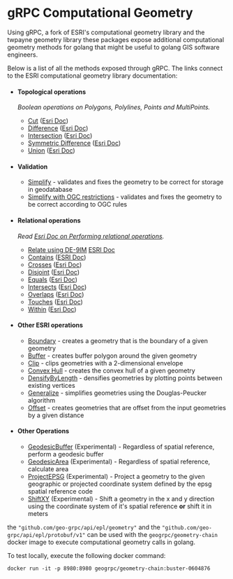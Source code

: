 # gRPC Computational Geometry

Using gRPC, a fork of ESRI's computational geometry library and the twpayne geometry library these packages expose additional computational geometry methods for golang that might be useful to golang GIS software engineers.

Below is a list of all the methods exposed through gRPC. The links connect to the ESRI computational geometry library documentation:

* #### Topological operations
    _Boolean operations on Polygons, Polylines, Points and MultiPoints._
    * [Cut](https://pkg.go.dev/github.com/geo-grpc/api/golang/epl/geometry#Cut) ([Esri Doc](http://esri.github.io/geometry-api-java/doc/Cut.html))
    * [Difference](https://pkg.go.dev/github.com/geo-grpc/api/golang/epl/geometry#Difference) ([Esri Doc](http://esri.github.io/geometry-api-java/javadoc/com/esri/core/geometry/OperatorDifference.html))
    * [Intersection](https://pkg.go.dev/github.com/geo-grpc/api/golang/epl/geometry#Intersection) ([Esri Doc](http://esri.github.io/geometry-api-java/doc/Intersection.html))
    * [Symmetric Difference](https://pkg.go.dev/github.com/geo-grpc/api/golang/epl/geometry#SymmetricDifference) ([Esri Doc](http://esri.github.io/geometry-api-java/javadoc/com/esri/core/geometry/OperatorSymmetricDifference.html))
    * [Union](https://pkg.go.dev/github.com/geo-grpc/api/golang/epl/geometry#Union) ([Esri Doc](http://esri.github.io/geometry-api-java/javadoc/com/esri/core/geometry/OperatorUnion.html))


* #### Validation
    * [Simplify](https://pkg.go.dev/github.com/geo-grpc/api/golang/epl/geometry#Simplify) - validates and fixes the geometry to be correct for storage in geodatabase
    * [Simplify with OGC restrictions](https://pkg.go.dev/github.com/geo-grpc/api/golang/epl/geometry#SimplifyOGC) - validates and fixes the geometry to be correct according to OGC rules


* #### Relational operations
    _Read [Esri Doc on Performing relational operations](http://esri.github.io/geometry-api-java/doc/RelationalOperators.html)._
    * [Relate using DE-9IM](https://pkg.go.dev/github.com/geo-grpc/api/golang/epl/geometry#Relate) [ESRI Doc](http://esri.github.io/geometry-api-java/doc/Relate.html)
    * [Contains](https://pkg.go.dev/github.com/geo-grpc/api/golang/epl/geometry#Contains) ([ESRI Doc](http://esri.github.io/geometry-api-java/doc/Contains.html))
    * [Crosses](https://pkg.go.dev/github.com/geo-grpc/api/golang/epl/geometry#Crosses) ([Esri Doc](http://esri.github.io/geometry-api-java/doc/Crosses.html))
    * [Disjoint](https://pkg.go.dev/github.com/geo-grpc/api/golang/epl/geometry#Disjoint) ([Esri Doc](http://esri.github.io/geometry-api-java/doc/Disjoint.html))
    * [Equals](https://pkg.go.dev/github.com/geo-grpc/api/golang/epl/geometry#Equals) ([Esri Doc](http://esri.github.io/geometry-api-java/doc/Equals.html))
    * [Intersects](https://pkg.go.dev/github.com/geo-grpc/api/golang/epl/geometry#Intersects) ([Esri Doc](http://esri.github.io/geometry-api-java/doc/Intersects.html))
    * [Overlaps](https://pkg.go.dev/github.com/geo-grpc/api/golang/epl/geometry#Overlaps) ([Esri Doc](http://esri.github.io/geometry-api-java/doc/Overlaps.html))
    * [Touches](https://pkg.go.dev/github.com/geo-grpc/api/golang/epl/geometry#Touches) ([Esri Doc](http://esri.github.io/geometry-api-java/doc/Touches.html))
    * [Within](https://pkg.go.dev/github.com/geo-grpc/api/golang/epl/geometry#Within) ([Esri Doc](http://esri.github.io/geometry-api-java/doc/Within.html))

* #### Other ESRI operations
    * [Boundary](https://pkg.go.dev/github.com/geo-grpc/api/golang/epl/geometry#Boundary) - creates a geometry that is the boundary of a given geometry
    * [Buffer](https://pkg.go.dev/github.com/geo-grpc/api/golang/epl/geometry#Buffer) - creates buffer polygon around the given geometry
    * [Clip](https://pkg.go.dev/github.com/geo-grpc/api/golang/epl/geometry#Clip) - clips geometries with a 2-dimensional envelope
    * [Convex Hull](https://pkg.go.dev/github.com/geo-grpc/api/golang/epl/geometry#ConvexHull) - creates the convex hull of a given geometry
    * [DensifyByLength](https://pkg.go.dev/github.com/geo-grpc/api/golang/epl/geometry#DensifyByLength) - densifies geometries by plotting points between existing vertices
    * [Generalize](https://pkg.go.dev/github.com/geo-grpc/api/golang/epl/geometry#Generalize) - simplifies geometries using the Douglas-Peucker algorithm
    * [Offset](https://pkg.go.dev/github.com/geo-grpc/api/golang/epl/geometry#Offset) - creates geometries that are offset from the input geometries by a given distance 

* #### Other Operations
    * [GeodesicBuffer](https://pkg.go.dev/github.com/geo-grpc/api/golang/epl/geometry#GeodesicBuffer) (Experimental) - Regardless of spatial reference, perform a geodesic buffer
    * [GeodesicArea](https://pkg.go.dev/github.com/geo-grpc/api/golang/epl/geometry#GeodesicArea) (Experimental) - Regardless of spatial reference, calculate area
    * [ProjectEPSG](https://pkg.go.dev/github.com/geo-grpc/api/golang/epl/geometry#ProjectEPSG) (Experimental) - Project a geometry to the given geographic or projected coordinate system defined by the epsg spatial reference code
    * [ShiftXY](https://pkg.go.dev/github.com/geo-grpc/api/golang/epl/geometry#ShiftXY) (Experimental) - Shift a geometry in the x and y direction using the coordinate system of it's spatial reference __or__ shift it in meters

the `"github.com/geo-grpc/api/epl/geometry"` and the `"github.com/geo-grpc/api/epl/protobuf/v1"` can be used with the `geogrpc/geometry-chain` docker image to execute computational geometry calls in golang.

To test locally, execute the following docker command:
```shell script
docker run -it -p 8980:8980 geogrpc/geometry-chain:buster-0604876
```